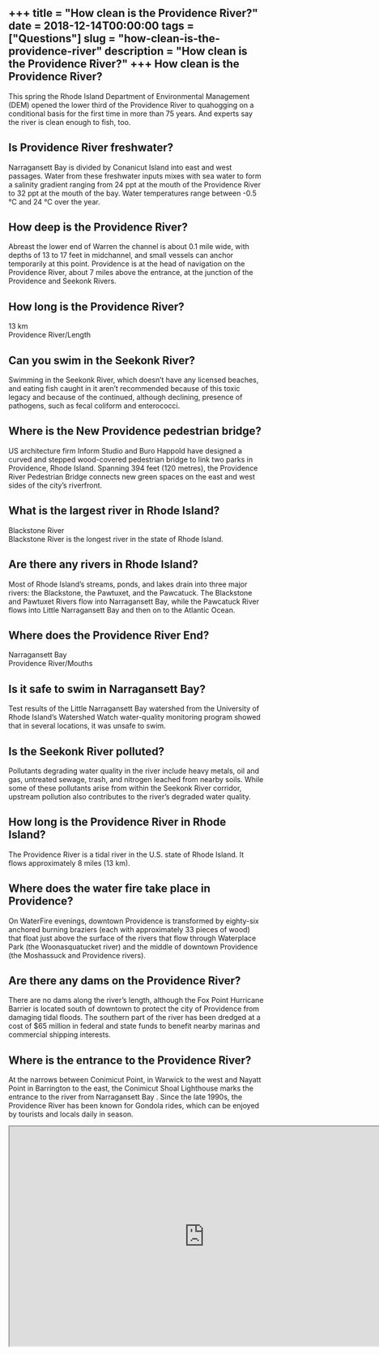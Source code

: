 +++
title = "How clean is the Providence River?"
date = 2018-12-14T00:00:00
tags = ["Questions"]
slug = "how-clean-is-the-providence-river"
description = "How clean is the Providence River?"
+++
How clean is the Providence River?
----------------------------------

This spring the Rhode Island Department of Environmental Management (DEM) opened the lower third of the Providence River to quahogging on a conditional basis for the first time in more than 75 years. And experts say the river is clean enough to fish, too.

Is Providence River freshwater?
-------------------------------

Narragansett Bay is divided by Conanicut Island into east and west passages. Water from these freshwater inputs mixes with sea water to form a salinity gradient ranging from 24 ppt at the mouth of the Providence River to 32 ppt at the mouth of the bay. Water temperatures range between -0.5 °C and 24 °C over the year.

How deep is the Providence River?
---------------------------------

Abreast the lower end of Warren the channel is about 0.1 mile wide, with depths of 13 to 17 feet in midchannel, and small vessels can anchor temporarily at this point. Providence is at the head of navigation on the Providence River, about 7 miles above the entrance, at the junction of the Providence and Seekonk Rivers.

How long is the Providence River?
---------------------------------

13 km  
Providence River/Length

Can you swim in the Seekonk River?
----------------------------------

Swimming in the Seekonk River, which doesn’t have any licensed beaches, and eating fish caught in it aren’t recommended because of this toxic legacy and because of the continued, although declining, presence of pathogens, such as fecal coliform and enterococci.

Where is the New Providence pedestrian bridge?
----------------------------------------------

US architecture firm Inform Studio and Buro Happold have designed a curved and stepped wood-covered pedestrian bridge to link two parks in Providence, Rhode Island. Spanning 394 feet (120 metres), the Providence River Pedestrian Bridge connects new green spaces on the east and west sides of the city’s riverfront.

What is the largest river in Rhode Island?
------------------------------------------

Blackstone River  
Blackstone River is the longest river in the state of Rhode Island.

Are there any rivers in Rhode Island?
-------------------------------------

Most of Rhode Island’s streams, ponds, and lakes drain into three major rivers: the Blackstone, the Pawtuxet, and the Pawcatuck. The Blackstone and Pawtuxet Rivers flow into Narragansett Bay, while the Pawcatuck River flows into Little Narragansett Bay and then on to the Atlantic Ocean.

Where does the Providence River End?
------------------------------------

Narragansett Bay  
Providence River/Mouths

Is it safe to swim in Narragansett Bay?
---------------------------------------

Test results of the Little Narragansett Bay watershed from the University of Rhode Island’s Watershed Watch water-quality monitoring program showed that in several locations, it was unsafe to swim.

Is the Seekonk River polluted?
------------------------------

Pollutants degrading water quality in the river include heavy metals, oil and gas, untreated sewage, trash, and nitrogen leached from nearby soils. While some of these pollutants arise from within the Seekonk River corridor, upstream pollution also contributes to the river’s degraded water quality.

How long is the Providence River in Rhode Island?
-------------------------------------------------

The Providence River is a tidal river in the U.S. state of Rhode Island. It flows approximately 8 miles (13 km).

Where does the water fire take place in Providence?
---------------------------------------------------

On WaterFire evenings, downtown Providence is transformed by eighty-six anchored burning braziers (each with approximately 33 pieces of wood) that float just above the surface of the rivers that flow through Waterplace Park (the Woonasquatucket river) and the middle of downtown Providence (the Moshassuck and Providence rivers).

Are there any dams on the Providence River?
-------------------------------------------

There are no dams along the river’s length, although the Fox Point Hurricane Barrier is located south of downtown to protect the city of Providence from damaging tidal floods. The southern part of the river has been dredged at a cost of $65 million in federal and state funds to benefit nearby marinas and commercial shipping interests.

Where is the entrance to the Providence River?
----------------------------------------------

At the narrows between Conimicut Point, in Warwick to the west and Nayatt Point in Barrington to the east, the Conimicut Shoal Lighthouse marks the entrance to the river from Narragansett Bay . Since the late 1990s, the Providence River has been known for Gondola rides, which can be enjoyed by tourists and locals daily in season.

<iframe allow="accelerometer; autoplay; clipboard-write; encrypted-media; gyroscope; picture-in-picture" allowfullscreen="" class="__youtube_prefs__  epyt-is-override  no-lazyload" data-no-lazy="1" data-origheight="433" data-origwidth="770" data-skipgform_ajax_framebjll="" height="433" id="_ytid_90311" loading="lazy" src="https://www.youtube.com/embed/yw0YE-MhVCI?enablejsapi=1&autoplay=0&cc_load_policy=0&cc_lang_pref=&iv_load_policy=1&loop=0&modestbranding=0&rel=1&fs=1&playsinline=0&autohide=2&theme=dark&color=red&controls=1&" title="YouTube player" width="770"></iframe>